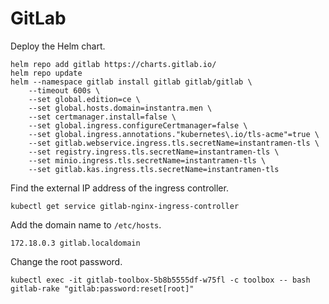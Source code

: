 # GitLab

Deploy the Helm chart.

    helm repo add gitlab https://charts.gitlab.io/
    helm repo update
    helm --namespace gitlab install gitlab gitlab/gitlab \
        --timeout 600s \
        --set global.edition=ce \
        --set global.hosts.domain=instantra.men \
        --set certmanager.install=false \
        --set global.ingress.configureCertmanager=false \
        --set global.ingress.annotations."kubernetes\.io/tls-acme"=true \
        --set gitlab.webservice.ingress.tls.secretName=instantramen-tls \
        --set registry.ingress.tls.secretName=instantramen-tls \
        --set minio.ingress.tls.secretName=instantramen-tls \
        --set gitlab.kas.ingress.tls.secretName=instantramen-tls

Find the external IP address of the ingress controller.

    kubectl get service gitlab-nginx-ingress-controller

Add the domain name to `/etc/hosts`.

    172.18.0.3 gitlab.localdomain

Change the root password.

    kubectl exec -it gitlab-toolbox-5b8b5555df-w75fl -c toolbox -- bash
    gitlab-rake "gitlab:password:reset[root]"
